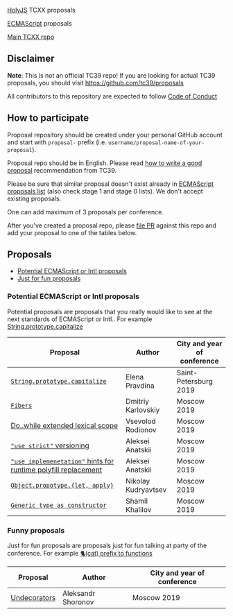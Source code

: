 [HolyJS](https://holyjs-moscow.ru) TCXX proposals

[ECMAScript](https://github.com/tc39/ecma262) proposals

[Main TCXX repo](https://github.com/HolyJS-TCXX/main)

## Disclaimer

**Note**: This is not an official TC39 repo! If you are looking for actual TC39 proposals, you should visit https://github.com/tc39/proposals 

All contributors to this repository are expected to follow [Code of Conduct](https://holyjs-moscow.ru/en/coc/)


## How to participate

Proposal repository should be created under your personal GitHub account and start with `proposal-` prefix (i.e. `username/proposal-name-of-your-proposal`).

Proposal repo should be in English. Please read [how to write a good proposal](https://github.com/tc39/how-we-work/blob/master/explainer.md) recommendation from TC39.

Please be sure that similar proposal doesn't exist already in [ECMAScript proposals list](https://github.com/tc39/ecma262) (also check stage 1 and stage 0 lists). We don't accept existing proposals.

One can add maximum of 3 proposals per conference.

After you've created a proposal repo, please [file PR](https://github.com/HolyJS-TCXX/proposals/pulls) against this repo and add your proposal to one of the tables below.

## Proposals

- [Potential ECMAScript or Intl proposals](#potential-ecmascript-or-intl-proposals)
- [Just for fun proposals](#funny-proposals)

### Potential ECMAScript or Intl proposals

Potential proposals are proposals that you really would like to see at the next standards of ECMAScript or Intl.. For example [String.prototype.capitalize](https://github.com/HolyJS-TCXX/proposal-to-capitalize-method-for-string-prototype)

| Proposal                                                                                                           | Author             | City and year of conference |
| ------------------------------------------------------------------------------------------------------------------ | ------------------ | ----------------------------|
| [`String.prototype.capitalize`](https://github.com/HolyJS-TCXX/proposal-to-capitalize-method-for-string-prototype) | Elena Pravdina     | Saint-Petersburg 2019       |
| [`Fibers`](https://github.com/nin-jin/proposal-fibers) | Dmitriy Karlovskiy     | Moscow 2019       |
| [Do..while extended lexical scope](https://github.com/Jabher/proposal-do-while-lexical-scope/)| Vsevolod Rodionov | Moscow 2019 |
| [`"use strict"` versioning](https://github.com/sintell/proposal-use-strict-versioning) | Aleksei Anatskii | Moscow 2019       |
| [`"use implemenetation"` hints for runtime polyfill replacement](https://github.com/sintell/proposal-use-implementation-hints) | Aleksei Anatskii | Moscow 2019       |
| [`Object.propotype.{let, apply}`](https://github.com/nicky1038/proposal-object-prototype-let-apply) | Nikolay Kudryavtsev | Moscow 2019 |
| [`Generic type as constructor`](https://github.com/shama227/proposal-generic-type-constructor) | Shamil Khalilov | Moscow 2019       |

### Funny proposals

Just for fun proposals are proposals just for fun talking at party of the conference. For example [🐈(cat) prefix to functions](https://github.com/HolyJS-TCXX/HolyJS-Moscow-2018-TCXX/blob/master/proposal-example.md#ecmascript-proposal-add-cat-prefix-to-functions)

| Proposal                                                                                                           | Author             | City and year of conference |
| ------------------------------------------------------------------------------------------------------------------ | ------------------ | ----------------------------|
| [Undecorators](https://github.com/underoot/proposal-undecorators) | Aleksandr Shoronov | Moscow 2019 | 
